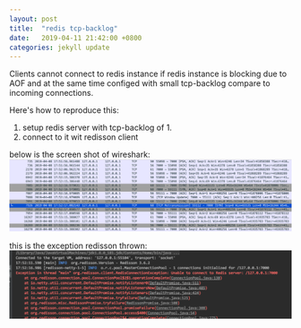 ```yaml
---
layout: post
title:  "redis tcp-backlog"
date:   2019-04-11 21:42:00 +0800
categories: jekyll update
---
```


Clients cannot connect to redis instance if redis instance is blocking due to AOF and at the same time configed with small tcp-backlog compare to incoming connections.

Here's how to reproduce this:
1. setup redis server with tcp-backlog of 1. 
2. connect to it wit redisson client

below is the screen shot of wireshark:
![pic1](https://raw.githubusercontent.com/Nov11/Nov11.github.io/master/assets/pics/2019-04-11/packet.png)

this is the exception redisson thrown:
![pic1](https://raw.githubusercontent.com/Nov11/Nov11.github.io/master/assets/pics/2019-04-11/exception.png)

[jekyll-docs]: http://jekyllrb.com/docs/home
[jekyll-gh]:   https://github.com/jekyll/jekyll
[jekyll-talk]: https://talk.jekyllrb.com/
